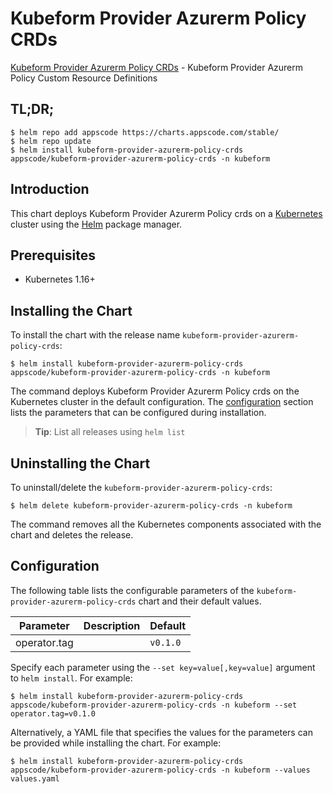 # Kubeform Provider Azurerm Policy CRDs

[Kubeform Provider Azurerm Policy CRDs](https://github.com/kubeform) - Kubeform Provider Azurerm Policy Custom Resource Definitions

## TL;DR;

```console
$ helm repo add appscode https://charts.appscode.com/stable/
$ helm repo update
$ helm install kubeform-provider-azurerm-policy-crds appscode/kubeform-provider-azurerm-policy-crds -n kubeform
```

## Introduction

This chart deploys Kubeform Provider Azurerm Policy crds on a [Kubernetes](http://kubernetes.io) cluster using the [Helm](https://helm.sh) package manager.

## Prerequisites

- Kubernetes 1.16+

## Installing the Chart

To install the chart with the release name `kubeform-provider-azurerm-policy-crds`:

```console
$ helm install kubeform-provider-azurerm-policy-crds appscode/kubeform-provider-azurerm-policy-crds -n kubeform
```

The command deploys Kubeform Provider Azurerm Policy crds on the Kubernetes cluster in the default configuration. The [configuration](#configuration) section lists the parameters that can be configured during installation.

> **Tip**: List all releases using `helm list`

## Uninstalling the Chart

To uninstall/delete the `kubeform-provider-azurerm-policy-crds`:

```console
$ helm delete kubeform-provider-azurerm-policy-crds -n kubeform
```

The command removes all the Kubernetes components associated with the chart and deletes the release.

## Configuration

The following table lists the configurable parameters of the `kubeform-provider-azurerm-policy-crds` chart and their default values.

|  Parameter   | Description | Default  |
|--------------|-------------|----------|
| operator.tag |             | `v0.1.0` |


Specify each parameter using the `--set key=value[,key=value]` argument to `helm install`. For example:

```console
$ helm install kubeform-provider-azurerm-policy-crds appscode/kubeform-provider-azurerm-policy-crds -n kubeform --set operator.tag=v0.1.0
```

Alternatively, a YAML file that specifies the values for the parameters can be provided while
installing the chart. For example:

```console
$ helm install kubeform-provider-azurerm-policy-crds appscode/kubeform-provider-azurerm-policy-crds -n kubeform --values values.yaml
```
